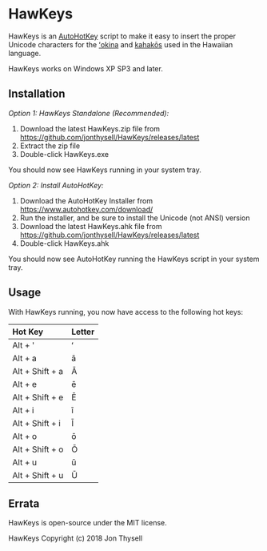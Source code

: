 # HawKeys #

HawKeys is an [AutoHotKey](https://autohotkey.com/) script to make it easy to insert the proper Unicode characters for the [ʻokina](http://www.olelo.hawaii.edu/olelo/puana/okina.php) and [kahakōs](http://www.olelo.hawaii.edu/olelo/puana/kahako.php) used in the Hawaiian language.

HawKeys works on Windows XP SP3 and later.

## Installation ##

*Option 1: HawKeys Standalone (Recommended):*

1. Download the latest HawKeys.zip file from https://github.com/jonthysell/HawKeys/releases/latest
2. Extract the zip file
3. Double-click HawKeys.exe

You should now see HawKeys running in your system tray.

*Option 2: Install AutoHotKey:*

1. Download the AutoHotKey Installer from https://www.autohotkey.com/download/
2. Run the installer, and be sure to install the Unicode (not ANSI) version
3. Download the latest HawKeys.ahk file from https://github.com/jonthysell/HawKeys/releases/latest
4. Double-click HawKeys.ahk 

You should now see AutoHotKey running the HawKeys script in your system tray.

## Usage ##

With HawKeys running, you now have access to the following hot keys:

| Hot Key         | Letter |
|:----------------|:-------|
| Alt + '         | ʻ      |
| Alt + a         | ā      |
| Alt + Shift + a | Ā      |
| Alt + e         | ē      |
| Alt + Shift + e | Ē      |
| Alt + i         | ī      |
| Alt + Shift + i | Ī      |
| Alt + o         | ō      |
| Alt + Shift + o | Ō      |
| Alt + u         | ū      |
| Alt + Shift + u | Ū      |

## Errata ##

HawKeys is open-source under the MIT license.

HawKeys Copyright (c) 2018 Jon Thysell

